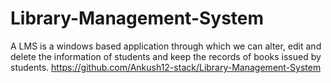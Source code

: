 # Library-Management-System
A LMS is a windows based application through which we can alter, edit and delete the information of students and keep the records of books issued by students. 
https://github.com/Ankush12-stack/Library-Management-System
